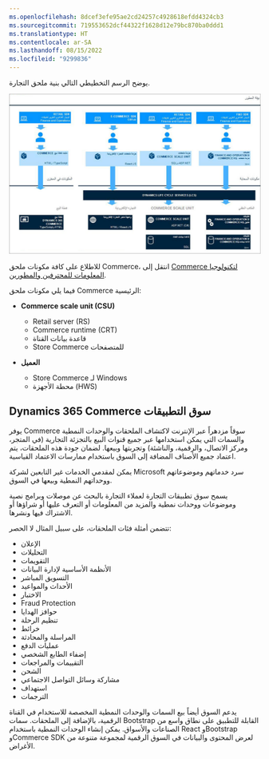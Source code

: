 ```yaml
---
ms.openlocfilehash: 8dcef3efe95ae2cd24257c4928618efdd4324cb3
ms.sourcegitcommit: 719553652dcf44322f1628d12e79bc870ba0ddd1
ms.translationtype: HT
ms.contentlocale: ar-SA
ms.lasthandoff: 08/15/2022
ms.locfileid: "9299836"
---
```

يوضح الرسم التخطيطي التالي بنية ملحق التجارة.

[ ![رسم تخطيطي يوضح بنية ملحق commerce](../media/commerce-extension-architecture-c.jpg) ](../media/commerce-extension-architecture-c.jpg#lightbox)

للاطلاع على كافة مكونات ملحق Commerce، انتقل إلى [Commerce لتكنولوجيا المعلومات للمحترفين والمطورين](/dynamics365/commerce/dev-itpro/dev-retail-home-page/?azure-portal=true). 

فيما يلي مكونات ملحق Commerce الرئيسية:

- **Commerce scale unit (CSU)**

  - Retail server (RS)
  - Commerce runtime (CRT)
  - قاعدة بيانات القناة
  - Store Commerce للمتصفحات

- **العميل**

  - Store Commerce لـ Windows
  - محطة الأجهزة (HWS)

## <a name="dynamics-365-commerce-app-marketplace"></a>Dynamics 365 Commerce سوق التطبيقات
يوفر Commerce سوقاً مزدهراً عبر الإنترنت لاكتشاف الملحقات والوحدات النمطية والسمات التي يمكن استخدامها عبر جميع قنوات البيع بالتجزئة التجارية (في المتجر، ومركز الاتصال، والرقمية، والناشئة) وتجربتها وبيعها. لضمان جودة هذه الملحقات، يتم اعتماد جميع الأصناف المضافة إلى السوق باستخدام ممارسات الاعتماد القياسية.

يمكن لمقدمي الخدمات غير التابعين لشركة Microsoft سرد خدماتهم وموضوعاتهم ووحداتهم النمطية وبيعها في السوق.

يسمح سوق تطبيقات التجارة لعملاء التجارة بالبحث عن موصلات وبرامج نصية وموضوعات ووحدات نمطية والمزيد من المعلومات أو التعرف عليها أو شراؤها أو الاشتراك فيها ونشرها.

تتضمن أمثلة فئات الملحقات، على سبيل المثال لا الحصر:

- الإعلان
- التحليلات
- التقويمات
- الأنظمة الأساسية لإدارة البيانات
- التسويق المباشر
- الأحداث والمواعيد
- الاختبار
- Fraud Protection
- حوافز الهدايا
- تنظيم الرحلة
- خرائط
- المراسلة‬ والمحادثة
- عمليات الدفع
- إضفاء الطابع الشخصي
- التقييمات والمراجعات
- الشحن
- مشاركة وسائل التواصل الاجتماعي
- استهداف
- الترجمات

يدعم السوق أيضاً بيع السمات والوحدات النمطية المخصصة للاستخدام في القناة الرقمية، بالإضافة إلى الملحقات. سمات Bootstrap القابلة للتطبيق على نطاق واسع من الصناعات والأسواق. يمكن إنشاء الوحدات النمطية باستخدام React وBootstrap وCommerce SDK لعرض المحتوى والبيانات في السوق الرقمية لمجموعة متنوعة من الأغراض.

